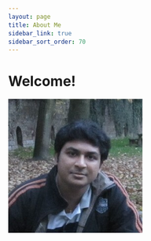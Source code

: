 ```yaml
---
layout: page
title: About Me
sidebar_link: true
sidebar_sort_order: 70
---
```


# Welcome!

<img src="images/dinesh.png">


